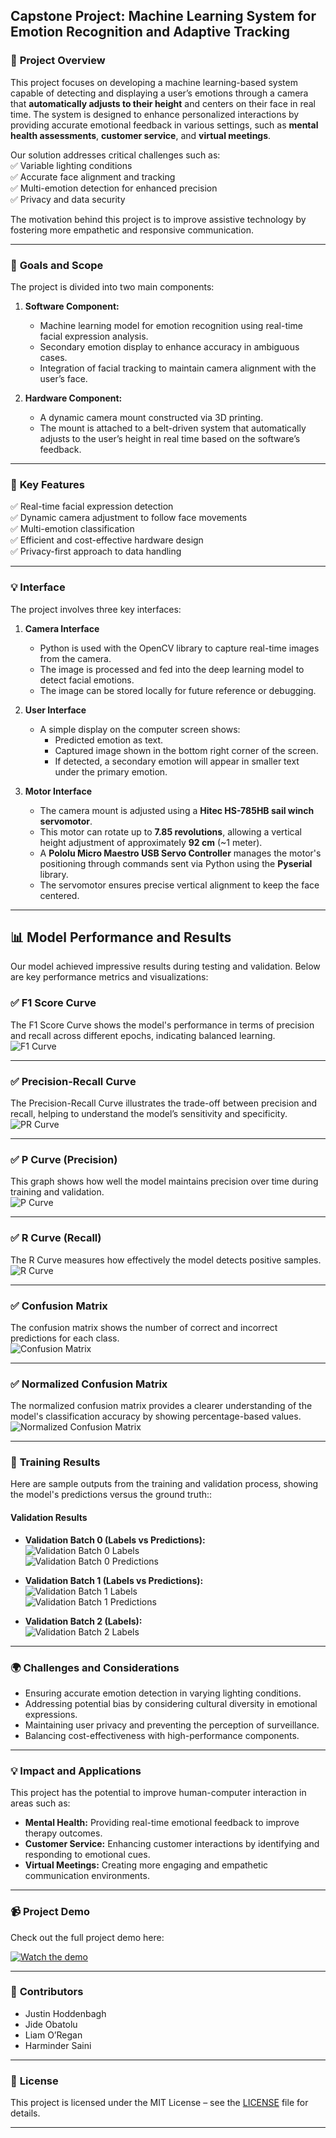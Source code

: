 ## Capstone Project: Machine Learning System for Emotion Recognition and Adaptive Tracking

### 📌 **Project Overview**  
This project focuses on developing a machine learning-based system capable of detecting and displaying a user’s emotions through a camera that **automatically adjusts to their height** and centers on their face in real time. The system is designed to enhance personalized interactions by providing accurate emotional feedback in various settings, such as **mental health assessments**, **customer service**, and **virtual meetings**.  

Our solution addresses critical challenges such as:  
✅ Variable lighting conditions  
✅ Accurate face alignment and tracking  
✅ Multi-emotion detection for enhanced precision  
✅ Privacy and data security  

The motivation behind this project is to improve assistive technology by fostering more empathetic and responsive communication.  

---

### 🎯 **Goals and Scope**  
The project is divided into two main components:  

1. **Software Component:**  
   - Machine learning model for emotion recognition using real-time facial expression analysis.  
   - Secondary emotion display to enhance accuracy in ambiguous cases.  
   - Integration of facial tracking to maintain camera alignment with the user’s face.  

2. **Hardware Component:**  
   - A dynamic camera mount constructed via 3D printing.  
   - The mount is attached to a belt-driven system that automatically adjusts to the user’s height in real time based on the software’s feedback.  

---

### 🚀 **Key Features**  
✅ Real-time facial expression detection  
✅ Dynamic camera adjustment to follow face movements  
✅ Multi-emotion classification  
✅ Efficient and cost-effective hardware design  
✅ Privacy-first approach to data handling  

---

### 💡 **Interface**  
The project involves three key interfaces:  

1. **Camera Interface**  
   - Python is used with the OpenCV library to capture real-time images from the camera.  
   - The image is processed and fed into the deep learning model to detect facial emotions.  
   - The image can be stored locally for future reference or debugging.  

2. **User Interface**  
   - A simple display on the computer screen shows:  
     - Predicted emotion as text.  
     - Captured image shown in the bottom right corner of the screen.  
     - If detected, a secondary emotion will appear in smaller text under the primary emotion.  

3. **Motor Interface**  
   - The camera mount is adjusted using a **Hitec HS-785HB sail winch servomotor**.  
   - This motor can rotate up to **7.85 revolutions**, allowing a vertical height adjustment of approximately **92 cm** (~1 meter).  
   - A **Pololu Micro Maestro USB Servo Controller** manages the motor's positioning through commands sent via Python using the **Pyserial** library.  
   - The servomotor ensures precise vertical alignment to keep the face centered.  

---

## 📊 **Model Performance and Results**  
Our model achieved impressive results during testing and validation. Below are key performance metrics and visualizations:  

### ✅ **F1 Score Curve**  
The F1 Score Curve shows the model's performance in terms of precision and recall across different epochs, indicating balanced learning.  
![F1 Curve](https://raw.githubusercontent.com/Harminder13/Capstone-Project/main/Model%233_YoloV11s_Dataset%232/F1_curve.png)  

---

### ✅ **Precision-Recall Curve**  
The Precision-Recall Curve illustrates the trade-off between precision and recall, helping to understand the model’s sensitivity and specificity.  
![PR Curve](https://raw.githubusercontent.com/Harminder13/Capstone-Project/main/Model%233_YoloV11s_Dataset%232/PR_curve.png)  

---

### ✅ **P Curve (Precision)**  
This graph shows how well the model maintains precision over time during training and validation.  
![P Curve](https://raw.githubusercontent.com/Harminder13/Capstone-Project/main/Model%233_YoloV11s_Dataset%232/P_curve.png)  

---

### ✅ **R Curve (Recall)**  
The R Curve measures how effectively the model detects positive samples.  
![R Curve](https://raw.githubusercontent.com/Harminder13/Capstone-Project/main/Model%233_YoloV11s_Dataset%232/R_curve.png)  

---

### ✅ **Confusion Matrix**  
The confusion matrix shows the number of correct and incorrect predictions for each class.  
![Confusion Matrix](https://raw.githubusercontent.com/Harminder13/Capstone-Project/main/Model%233_YoloV11s_Dataset%232/confusion_matrix.png)  

---

### ✅ **Normalized Confusion Matrix**  
The normalized confusion matrix provides a clearer understanding of the model's classification accuracy by showing percentage-based values.  
![Normalized Confusion Matrix](https://raw.githubusercontent.com/Harminder13/Capstone-Project/main/Model%233_YoloV11s_Dataset%232/confusion_matrix_normalized.png)  

---

### 🎯 **Training Results**  
Here are sample outputs from the training and validation process, showing the model's predictions versus the ground truth::

#### **Validation Results**  
- **Validation Batch 0 (Labels vs Predictions):**  
![Validation Batch 0 Labels](https://raw.githubusercontent.com/Harminder13/Capstone-Project/main/Model%233_YoloV11s_Dataset%232/val_batch0_labels.jpg)  
![Validation Batch 0 Predictions](https://raw.githubusercontent.com/Harminder13/Capstone-Project/main/Model%233_YoloV11s_Dataset%232/val_batch0_pred.jpg)  

- **Validation Batch 1 (Labels vs Predictions):**  
![Validation Batch 1 Labels](https://raw.githubusercontent.com/Harminder13/Capstone-Project/main/Model%233_YoloV11s_Dataset%232/val_batch1_labels.jpg)  
![Validation Batch 1 Predictions](https://raw.githubusercontent.com/Harminder13/Capstone-Project/main/Model%233_YoloV11s_Dataset%232/val_batch1_pred.jpg)  

- **Validation Batch 2 (Labels):**  
![Validation Batch 2 Labels](https://raw.githubusercontent.com/Harminder13/Capstone-Project/main/Model%233_YoloV11s_Dataset%232/val_batch2_labels.jpg)  

---

### 🌍 **Challenges and Considerations**  
- Ensuring accurate emotion detection in varying lighting conditions.  
- Addressing potential bias by considering cultural diversity in emotional expressions.  
- Maintaining user privacy and preventing the perception of surveillance.  
- Balancing cost-effectiveness with high-performance components.  

---

### 💡 **Impact and Applications**  
This project has the potential to improve human-computer interaction in areas such as:  
- **Mental Health:** Providing real-time emotional feedback to improve therapy outcomes.  
- **Customer Service:** Enhancing customer interactions by identifying and responding to emotional cues.  
- **Virtual Meetings:** Creating more engaging and empathetic communication environments.  

---

### 📹 **Project Demo**  
Check out the full project demo here:  

[![Watch the demo](https://img.youtube.com/vi/nWPFgpKB1sE/0.jpg)](https://www.youtube.com/watch?v=nWPFgpKB1sE)  


---

### 👥 **Contributors**  
- Justin Hoddenbagh
- Jide Obatolu
- Liam O’Regan
- Harminder Saini 

---
### 📄 **License**  
This project is licensed under the MIT License – see the [LICENSE](LICENSE) file for details.  

---


